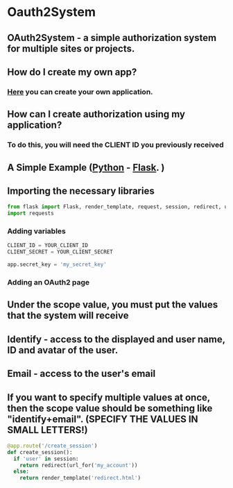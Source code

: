 # Oauth2System

## OAuth2System - a simple authorization system for multiple sites or projects.

## How do I create my own app?

### [Here](https://emeraldermine.onpella.app/apps) you can create your own application.

## How can I create authorization using my application?

### To do this, you will need the CLIENT ID you previously received

## A Simple Example ([Python](https://www.python.org) - [Flask](https://github.com/pallets/flask). )

## Importing the necessary libraries

```python
from flask import Flask, render_template, request, session, redirect, url_for, jsonify
import requests
```

### Adding variables

```python
CLIENT_ID = YOUR_CLIENT_ID
CLIENT_SECRET = YOUR_CLIENT_SECRET

app.secret_key = 'my_secret_key'
```

### Adding an OAuth2 page

## Under the scope value, you must put the values that the system will receive

## Identify - access to the displayed and user name, ID and avatar of the user.

## Email - access to the user's email

## If you want to specify multiple values at once, then the scope value should be something like "identify+email". (SPECIFY THE VALUES IN SMALL LETTERS!)

```python
@app.route('/create_session')
def create_session():
  if 'user' in session:
    return redirect(url_for('my_account'))
  else:
    return render_template('redirect.html')
```
